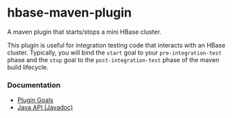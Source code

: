 hbase-maven-plugin
==================

A maven plugin that starts/stops a mini HBase cluster.

This plugin is useful for integration testing code that interacts with
an HBase cluster.  Typically, you will bind the `start` goal to your
`pre-integration-test` phase and the `stop` goal to the
`post-integration-test` phase of the maven build lifecycle.


### Documentation

* [Plugin Goals](http://wibidata.github.com/hbase-maven-plugin/1.0.3/plugin-info.html)
* [Java API (Javadoc)](http://wibidata.github.com/hbase-maven-plugin/1.0.3/apidocs/)
